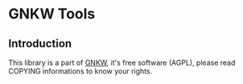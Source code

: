 # GNKW Tools

## Introduction

This library is a part of [GNKW](http://www.gnkw.org), it's free software (AGPL), please read COPYING informations to know your rights.